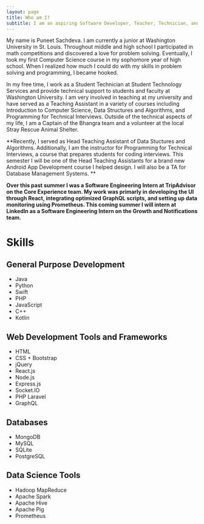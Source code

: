 ```yaml
---
layout: page
title: Who am I? 
subtitle: I am an aspiring Software Developer, Teacher, Technician, and Dancer
---
```


My name is Puneet Sachdeva. I am currently a junior at Washington University in St. Louis. Throughout middle and high school I participated in math competitions and discovered a love for problem solving. Eventually, I took my first Computer Science course in my sophomore year of high school. When I realized how much I could do with my skills in problem solving and programming, I became hooked. 

In my free time, I work as a Student Technician at Student Technology Services and provide technical support to students and faculty at Washington University. I am very involved in teaching at my university and have served as a Teaching Assistant in a variety of courses including Introduction to Computer Science, Data Structures and Algorithms, and Programming for Technical Interviews. Outside of the technical aspects of my life, I am a Captain of the Bhangra team and a volunteer at the local Stray Rescue Animal Shelter. 

**Recently, I served as Head Teaching Assistant of Data Stuctures and Algorithms. Additionally, I am the instructor for Programming for Technical Interviews, a course that prepares students for coding interviews. This semester I will be one of the Head Teaching Assistants for a brand new Android App Development course I helped design. I will also be a TA for Database Management Systems. **

**Over this past summer I was a Software Engineering Intern at TripAdvisor on the Core Experience team. My work was primarly in developing the UI through React, integrating optimized GraphQL scripts, and setting up data monitoring using Prometheus. This coming summer I will intern at LinkedIn as a Software Engineering Intern on the Growth and Notifications team.**

# Skills 

## General Purpose Development 

* Java
* Python
* Swift 
* PHP
* JavaScript 
* C++
* Kotlin

## Web Development Tools and Frameworks 

* HTML 
* CSS + Bootstrap
* jQuery 
* React.js
* Node.js 
* Express.js 
* Socket.IO 
* PHP Laravel 
* GraphQL 

## Databases 

* MongoDB
* MySQL
* SQLite
* PostgreSQL 

## Data Science Tools 

* Hadoop MapReduce 
* Apache Spark 
* Apache Hive 
* Apache Pig 
* Prometheus

